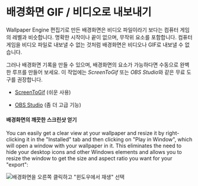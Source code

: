 # 배경화면 GIF / 비디오로 내보내기

Wallpaper Engine 편집기로 만든 배경화면은 비디오 파일이라기 보다는 컴퓨터 게임의 레벨과 비슷합니다. 명확한 시작이나 끝이 없으며, 무작위 요소를 포함합니다. 컴퓨터 게임을 비디오 파일로 내보낼 수 없는 것처럼 배경화면은 비디오나 GIF로 내보낼 수 없습니다.

그러나 배경화면 기록을 만들 수 있으며, 배경화면의 요소가 가능하다면 수동으로 완벽한 루프를 만들어 보세요. 이 작업에는 *ScreenToGif* 또는 *OBS Studio*와 같은 무료 도구를 권장합니다.

* [ScreenToGif](https://www.screentogif.com/) (쉬운 사용)

* [OBS Studio](https://obsproject.com/) (좀 더 고급 기능)

#### 배경화면의 깨끗한 스크린샷 얻기

You can easily get a clear view at your wallpaper and resize it by right-clicking it in the "Installed" tab and then clicking on "Play in Window", which will open a window with your wallpaper in it. This eliminates the need to hide your desktop icons and other Windows elements and allows you to resize the window to get the size and aspect ratio you want for your "export":

![배경화면을 오른쪽 클릭하고 "윈도우에서 재생" 선택](./playinwindow.gif)
